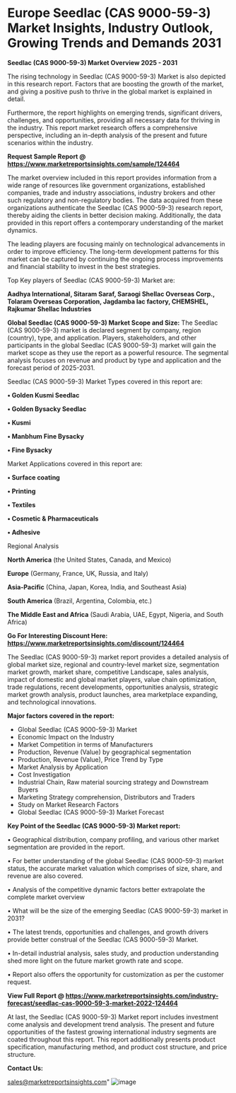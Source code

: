 # Europe Seedlac (CAS 9000-59-3) Market Insights, Industry Outlook, Growing Trends and Demands 2031

<Strong> Seedlac (CAS 9000-59-3) Market Overview 2025 - 2031</strong>

The rising technology in Seedlac (CAS 9000-59-3) Market is also depicted in this research report. Factors that are boosting the growth of the market, and giving a positive push to thrive in the global market is explained in detail.

Furthermore, the report highlights on emerging trends, significant drivers, challenges, and opportunities, providing all necessary data for thriving in the industry. This report market research offers a comprehensive perspective, including an in-depth analysis of the present and future scenarios within the industry.

<strong>Request Sample Report @ <a href=https://www.marketreportsinsights.com/sample/124464>https://www.marketreportsinsights.com/sample/124464</a></strong>

The market overview included in this report provides information from a wide range of resources like government organizations, established companies, trade and industry associations, industry brokers and other such regulatory and non-regulatory bodies. The data acquired from these organizations authenticate the Seedlac (CAS 9000-59-3) research report, thereby aiding the clients in better decision making. Additionally, the data provided in this report offers a contemporary understanding of the market dynamics.

The leading players are focusing mainly on technological advancements in order to improve efficiency. The long-term development patterns for this market can be captured by continuing the ongoing process improvements and financial stability to invest in the best strategies.

Top Key players of Seedlac (CAS 9000-59-3) Market are:

<strong>Aadhya International, Sitaram Saraf, Saraogi Shellac Overseas Corp., Tolaram Overseas Corporation, Jagdamba lac factory, CHEMSHEL, Rajkumar Shellac Industries</strong>

<strong><b>Global Seedlac (CAS 9000-59-3) Market Scope and Size:</b></strong>
The Seedlac (CAS 9000-59-3) market is declared segment by company, region (country), type, and application. Players, stakeholders, and other participants in the global Seedlac (CAS 9000-59-3) market will gain the market scope as they use the report as a powerful resource. The segmental analysis focuses on revenue and product by type and application and the forecast period of 2025-2031.

Seedlac (CAS 9000-59-3) Market Types covered in this report are:

<strong>• Golden Kusmi Seedlac

• Golden Bysacky Seedlac

• Kusmi

• Manbhum Fine Bysacky

• Fine Bysacky</strong>

Market Applications covered in this report are:

<strong>• Surface coating

• Printing

• Textiles

• Cosmetic & Pharmaceuticals

• Adhesive</strong> 

Regional Analysis

<strong>North America</strong> (the United States, Canada, and Mexico)

<strong>Europe</strong> (Germany, France, UK, Russia, and Italy)

<strong>Asia-Pacific</strong> (China, Japan, Korea, India, and Southeast Asia)

<strong>South America</strong> (Brazil, Argentina, Colombia, etc.)

<strong>The Middle East and Africa</strong> (Saudi Arabia, UAE, Egypt, Nigeria, and South Africa)

<strong>Go For Interesting Discount Here: <a href=https://www.marketreportsinsights.com/discount/124464>https://www.marketreportsinsights.com/discount/124464</a></strong>

The Seedlac (CAS 9000-59-3) market report provides a detailed analysis of global market size, regional and country-level market size, segmentation market growth, market share, competitive Landscape, sales analysis, impact of domestic and global market players, value chain optimization, trade regulations, recent developments, opportunities analysis, strategic market growth analysis, product launches, area marketplace expanding, and technological innovations.

<strong><b>Major factors covered in the report:</b></strong>
<ul>
  <li>Global Seedlac (CAS 9000-59-3) Market </li>
  <li>Economic Impact on the Industry</li>
  <li>Market Competition in terms of Manufacturers</li>
  <li>Production, Revenue (Value) by geographical segmentation</li>
  <li>Production, Revenue (Value), Price Trend by Type</li>
  <li>Market Analysis by Application</li>
  <li>Cost Investigation</li>
  <li>Industrial Chain, Raw material sourcing strategy and Downstream Buyers</li>
  <li>Marketing Strategy comprehension, Distributors and Traders</li>
  <li>Study on Market Research Factors</li>
  <li>Global Seedlac (CAS 9000-59-3) Market Forecast</li>
</ul>

<strong><b>Key Point of the Seedlac (CAS 9000-59-3) Market report:</b></strong>

• Geographical distribution, company profiling, and various other market segmentation are provided in the report.

• For better understanding of the global Seedlac (CAS 9000-59-3) market status, the accurate market valuation which comprises of size, share, and revenue are also covered.

• Analysis of the competitive dynamic factors better extrapolate the complete market overview

• What will be the size of the emerging Seedlac (CAS 9000-59-3) market in 2031?

• The latest trends, opportunities and challenges, and growth drivers provide better construal of the Seedlac (CAS 9000-59-3) Market.

• In-detail industrial analysis, sales study, and production understanding shed more light on the future market growth rate and scope.

• Report also offers the opportunity for customization as per the customer request.

<strong><b>View Full Report @ <a href=https://www.marketreportsinsights.com/industry-forecast/seedlac-cas-9000-59-3-market-2022-124464>https://www.marketreportsinsights.com/industry-forecast/seedlac-cas-9000-59-3-market-2022-124464</a></b></strong>


At last, the Seedlac (CAS 9000-59-3) Market report includes investment come analysis and development trend analysis. The present and future opportunities of the fastest growing international industry segments are coated throughout this report. This report additionally presents product specification, manufacturing method, and product cost structure, and price structure.

<strong>Contact Us:</strong>

sales@marketreportsinsights.com"
![image](https://github.com/user-attachments/assets/3ebd9343-ad8f-4a02-a359-8d644b8d83f8)
